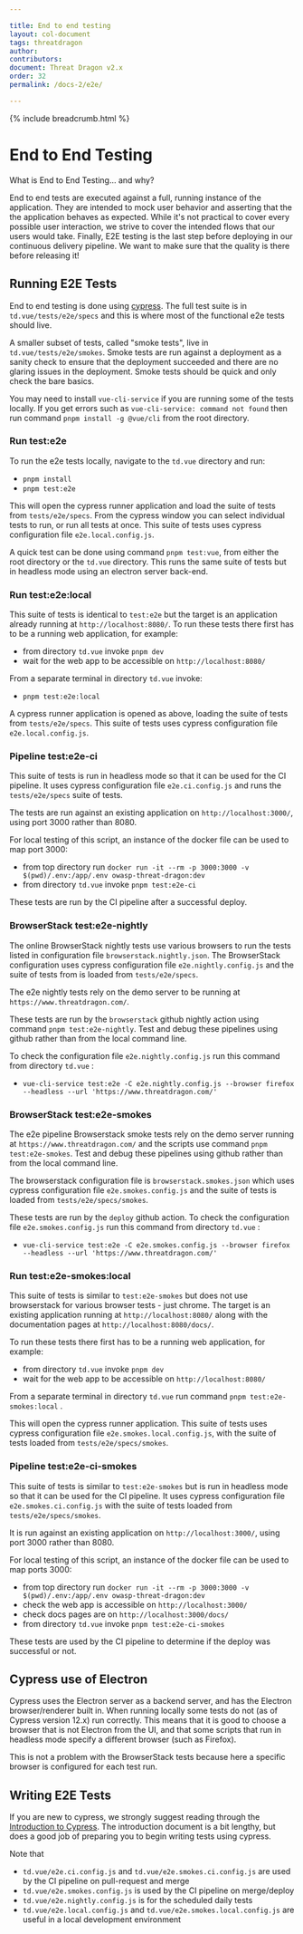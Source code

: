 ```yaml
---

title: End to end testing
layout: col-document
tags: threatdragon
author:
contributors:
document: Threat Dragon v2.x
order: 32
permalink: /docs-2/e2e/

---
```


{% include breadcrumb.html %}
# End to End Testing

<div class="card">
  <div class="card-header">
    What is End to End Testing... and why?
  </div>
  <div class="card-body">
    <p class="card-text">
        End to end tests are executed against a full, running instance of the application.
        They are intended to mock user behavior and asserting that the the application behaves as expected.
        While it's not practical to cover every possible user interaction,
        we strive to cover the intended flows that our users would take.
        Finally, E2E testing is the last step before deploying in our continuous delivery pipeline.
        We want to make sure that the quality is there before releasing it!
    </p>
  </div>
</div>

## Running E2E Tests
End to end testing is done using [cypress](https://www.cypress.io/).
The full test suite is in `td.vue/tests/e2e/specs`
and this is where most of the functional e2e tests should live.

A smaller subset of tests, called "smoke tests", live in `td.vue/tests/e2e/smokes`.
Smoke tests are run against a deployment as a sanity check to ensure that the deployment succeeded
and there are no glaring issues in the deployment.
Smoke tests should be quick and only check the bare basics.

You may need to install `vue-cli-service` if you are running some of the tests locally.
If you get errors such as `vue-cli-service: command not found`
then run command `pnpm install -g @vue/cli` from the root directory.

### Run test:e2e
To run the e2e tests locally, navigate to the `td.vue` directory and run:
- `pnpm install`
- `pnpm test:e2e`

This will open the cypress runner application and load the suite of tests from `tests/e2e/specs`.
From the cypress window you can select individual tests to run, or run all tests at once.
This suite of tests uses cypress configuration file `e2e.local.config.js`.

A quick test can be done using command `pnpm test:vue`,
from either the root directory or the `td.vue` directory.
This runs the same suite of tests but in headless mode using an electron server back-end.

### Run test:e2e:local
This suite of tests is identical to `test:e2e`
but the target is an application already running at `http://localhost:8080/`.
To run these tests there first has to be a running web application, for example:
- from directory `td.vue` invoke `pnpm dev`
- wait for the web app to be accessible on `http://localhost:8080/`

From a separate terminal in directory `td.vue` invoke:
- `pnpm test:e2e:local`

A cypress runner application is opened as above, loading the suite of tests from `tests/e2e/specs`.
This suite of tests uses cypress configuration file `e2e.local.config.js`.

### Pipeline test:e2e-ci
This suite of tests is run in headless mode so that it can be used for the CI pipeline.
It uses cypress configuration file `e2e.ci.config.js` and runs the `tests/e2e/specs` suite of tests.

The tests are run against an existing application on `http://localhost:3000/`,
using port 3000 rather than 8080.

For local testing of this script, an instance of the docker file can be used to map port 3000:
- from top directory run `docker run -it --rm -p 3000:3000 -v $(pwd)/.env:/app/.env owasp-threat-dragon:dev`
- from directory `td.vue` invoke `pnpm test:e2e-ci`

These tests are run by the CI pipeline after a successful deploy.

### BrowserStack test:e2e-nightly
The online BrowserStack nightly tests use various browsers to run the tests
listed in configuration file `browserstack.nightly.json`.
The BrowserStack configuration uses cypress configuration file `e2e.nightly.config.js`
and the suite of tests from is loaded from `tests/e2e/specs`. 

The e2e nightly tests rely on the demo server to be running at `https://www.threatdragon.com/`.

These tests are run by the `browserstack` github nightly action using command `pnpm test:e2e-nightly`.
Test and debug these pipelines using github rather than from the local command line.

To check the configuration file `e2e.nightly.config.js` run this command from directory `td.vue` :

- `vue-cli-service test:e2e -C e2e.nightly.config.js --browser firefox --headless --url 'https://www.threatdragon.com/'`

### BrowserStack test:e2e-smokes
The e2e pipeline Browserstack smoke tests rely on the demo server
running at `https://www.threatdragon.com/` and the scripts use command `pnpm test:e2e-smokes`.
Test and debug these pipelines using github rather than from the local command line.

The browserstack configuration file is `browserstack.smokes.json`
which uses cypress configuration file `e2e.smokes.config.js`
and the suite of tests is loaded from `tests/e2e/specs/smokes`.

These tests are run by the `deploy` github action.
To check the configuration file `e2e.smokes.config.js` run this command from directory `td.vue` :

- `vue-cli-service test:e2e -C e2e.smokes.config.js --browser firefox --headless --url 'https://www.threatdragon.com/'`

### Run test:e2e-smokes:local
This suite of tests is similar to `test:e2e-smokes`
but does not use browserstack for various browser tests - just chrome.
The target is an existing application running at `http://localhost:8080/`
along with the documentation pages at `http://localhost:8080/docs/`.

To run these tests there first has to be a running web application, for example:
- from directory `td.vue` invoke `pnpm dev`
- wait for the web app to be accessible on `http://localhost:8080/`

From a separate terminal in directory `td.vue` run command `pnpm test:e2e-smokes:local` .

This will open the cypress runner application.
This suite of tests uses cypress configuration file `e2e.smokes.local.config.js`,
with the suite of tests loaded from `tests/e2e/specs/smokes`.

### Pipeline test:e2e-ci-smokes
This suite of tests is similar to `test:e2e-smokes`
but is run in headless mode so that it can be used for the CI pipeline.
It uses cypress configuration file `e2e.smokes.ci.config.js`
with the suite of tests loaded from `tests/e2e/specs/smokes`.

It is run against an existing application on `http://localhost:3000/`,
using port 3000 rather than 8080.

For local testing of this script, an instance of the docker file can be used to map ports 3000:
- from top directory run `docker run -it --rm -p 3000:3000 -v $(pwd)/.env:/app/.env owasp-threat-dragon:dev`
- check the web app is accessible on `http://localhost:3000/`
- check docs pages are on `http://localhost:3000/docs/`
- from directory `td.vue` invoke `pnpm test:e2e-ci-smokes`

These tests are used by the CI pipeline to determine if the deploy was successful or not.

## Cypress use of Electron
Cypress uses the Electron server as a backend server, and has the Electron browser/renderer built in.
When running locally some tests do not (as of Cypress version 12.x) run correctly.
This means that it is good to choose a browser that is not Electron from the UI,
and that some scripts that run in headless mode specify a different browser (such as Firefox).

This is not a problem with the BrowserStack tests because here a specific browser is configured for each test run.

## Writing E2E Tests
If you are new to cypress, we strongly suggest reading through the
[Introduction to Cypress](https://docs.cypress.io/guides/core-concepts/introduction-to-cypress).
The introduction document is a bit lengthy,
but does a good job of preparing you to begin writing tests using cypress.

Note that
* `td.vue/e2e.ci.config.js` and `td.vue/e2e.smokes.ci.config.js` are used by the CI pipeline on pull-request and merge
* `td.vue/e2e.smokes.config.js` is used by the CI pipeline on merge/deploy
* `td.vue/e2e.nightly.config.js` is for the scheduled daily tests
* `td.vue/e2e.local.config.js` and `td.vue/e2e.smokes.local.config.js` are useful in a local development environment
